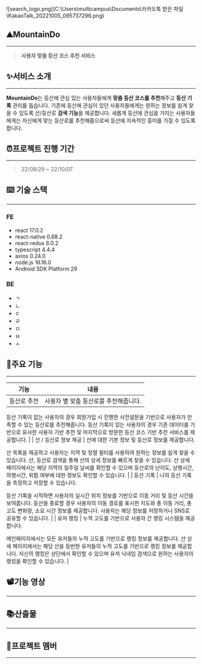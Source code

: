 ![search_logo.png](C:\Users\multicampus\Documents\카카오톡 받은 파일\KakaoTalk_20221005_095737296.png)

## ⛰️MountainDo

------

> **사용자 맞춤 등산 코스 추천 서비스**

## ✨서비스 소개

------

**MountainDo**는 등산에 관심 있는 사용자들에게 **맞춤 등산 코스를 추천**해주고 **등산 기록** 관리를 돕습니다. 기존에 등산에 관심이 있던 사용자들에게는 원하는 정보를 쉽게 찾을 수 있도록 산/등산로 **검색 기능**을 제공합니다. 새롭게 등산에 관심을 가지는 사용자들에게는 자신에게 맞는 등산로를 추천해줌으로써 등산에 지속적인 흥미를 가질 수 있도록 합니다.

## ⏰프로젝트 진행 기간

------

> 22/08/29 ~ 22/10/07

## ⌨️ 기술 스택

------

### FE

- react 17.0.2
- react-native 0.68.2
- react-redux 8.0.2
- typescript 4.4.4
- axios 0.24.0
- node.js 16.16.0
- Android SDK Platform 29

### BE

- ㄱ
- ㄴ
- ㄷ
- ㄹ
- ㅁ
- ㅂ
- ㅅ

## 📗주요 기능

------

| 기능        | 내용                                  |
| ----------- | ------------------------------------- |
| 등산로 추천 | 사용자 별 맞춤 등산로를 추천해줍니다. |

등산 기록이 없는 사용자의 경우 회원가입 시 진행한 사전설문을 기반으로 사용자가 만족할 수 있는 등산로를 추천해줍니다. 등산 기록이 있는 사용자의 경우 기존 데이터를 기반으로 유사한 사용자 기반 추천 및 마지막으로 방문한 등산 코스 기반 추천 서비스를 제공합니다.  | | 산 / 등산로 정보 제공 | 산에 대한 기본 정보 및 등산로 정보를 제공합니다.

산 목록을 제공하고 사용자는 지역 및 정렬 필터를 사용하여 원하는 정보를 쉽게 찾을 수 있습니다. 산, 등산로 검색을 통해 산의 상세  정보를 빠르게 찾을 수 있습니다. 산 상세 페이지에서는 해당 지역의 일주일 날씨를 확인할 수 있으며 등산로의 난이도, 상행시간, 하행시간, 위험 여부에 대한 정보도 확인할 수 있습니다.  | | 등산 기록 | 나의 등산 기록을 측정하고 저장할 수 있습니다.

등산 기록을 시작하면 사용자의 실시간 위치 정보를 기반으로 이동 거리 및 등산 시간을 보여줍니다. 등산을 종료할 경우 사용자의 이동 경로를 표시한 지도와 총 이동 거리, 총 고도 변화량, 소요 시간 정보를 제공합니다. 사용자는 해당 정보를 저장하거나 SNS로 공유할 수 있습니다.  | | 유저 랭킹 | 누적 고도를 기반으로 사용자 간 랭킹 시스템을 제공합니다.

메인페이지에서는 모든 유저들의 누적 고도를 기반으로 랭킹 정보를 제공합니다. 산 상세 페이지에서는 해당 산을 등반한 유저들의 누적 고도를 기반으로 랭킹 정보를 제공합니다. 자신의 랭킹은 상단에서 확인할 수 있으며 유저 닉네임 검색으로 원하는 사용자의 랭킹을 확인할 수 있습니다.  |

## 📽️기능 영상

------

## 📚산출물

------

## 👤프로젝트 멤버

------